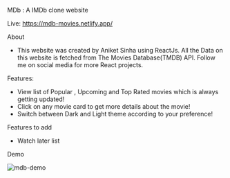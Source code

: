 MDb : A IMDb clone website

Live: https://mdb-movies.netlify.app/

About
* This website was created by Aniket Sinha using ReactJs. All the Data on this website is fetched from The Movies Database(TMDB) API. Follow me on social media for more React projects.


Features:
* View list of Popular , Upcoming and Top Rated movies which is always getting updated!
* Click on any movie card to get more details about the movie!
* Switch between Dark and Light theme according to your preference!

Features to add
* Watch later list

Demo
 


![mdb-demo](https://user-images.githubusercontent.com/104712880/210135646-94d3055d-c6ce-4ebb-9009-37fe6344369f.gif)



